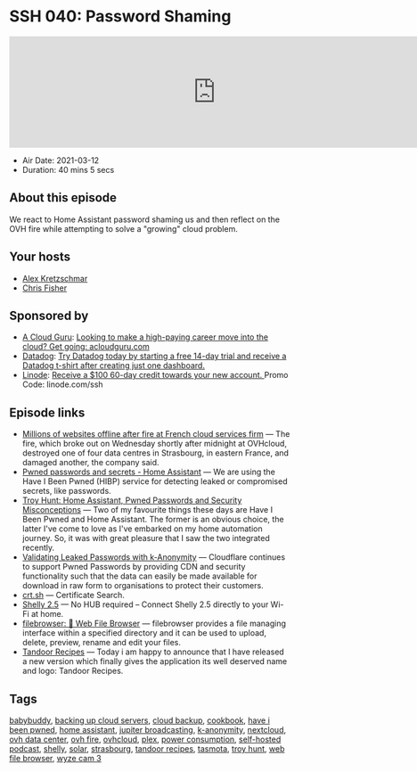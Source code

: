 # SSH 040: Password Shaming

<iframe src="https://player.fireside.fm/v2/dUlrHQih+Dw50l7X0?theme=dark" width="740" height="200" frameborder="0" scrolling="no"></iframe>

* Air Date: 2021-03-12
* Duration: 40 mins 5 secs

## About this episode

We react to Home Assistant password shaming us and then reflect on the OVH fire while attempting to solve a "growing" cloud problem.

## Your hosts
* [Alex Kretzschmar](https://selfhosted.show/hosts/alexktz)
* [Chris Fisher](https://selfhosted.show/hosts/chrislas)

## Sponsored by

  * [A Cloud Guru](https://acloudguru.com/): [Looking to make a high-paying career move into the cloud? Get going: acloudguru.com](https://acloudguru.com/)
  * [Datadog](http://datadog.com/selfhosted): [Try Datadog today by starting a free 14-day trial and receive a Datadog t-shirt after creating just one dashboard.](http://datadog.com/selfhosted)
  * [Linode](https://linode.com/ssh): [Receive a $100 60-day credit towards your new account. ](https://linode.com/ssh) Promo Code: linode.com/ssh



## Episode links

  * [Millions of websites offline after fire at French cloud services firm](https://www.reuters.com/article/us-france-ovh-fire-idUSKBN2B20NU "Millions of websites offline after fire at French cloud services firm") — The fire, which broke out on Wednesday shortly after midnight at OVHcloud, destroyed one of four data centres in Strasbourg, in eastern France, and damaged another, the company said.
  * [Pwned passwords and secrets - Home Assistant](https://www.home-assistant.io/more-info/pwned-passwords "Pwned passwords and secrets - Home Assistant") — We are using the Have I Been Pwned (HIBP) service for detecting leaked or compromised secrets, like passwords. 
  * [Troy Hunt: Home Assistant, Pwned Passwords and Security Misconceptions](https://www.troyhunt.com/home-assistant-pwned-passwords-and-security-misconceptions/ "Troy Hunt: Home Assistant, Pwned Passwords and Security Misconceptions") — Two of my favourite things these days are Have I Been Pwned and Home Assistant. The former is an obvious choice, the latter I've come to love as I've embarked on my home automation journey. So, it was with great pleasure that I saw the two integrated recently.
  * [Validating Leaked Passwords with k-Anonymity](https://blog.cloudflare.com/validating-leaked-passwords-with-k-anonymity/ "Validating Leaked Passwords with k-Anonymity") — Cloudflare continues to support Pwned Passwords by providing CDN and security functionality such that the data can easily be made available for download in raw form to organisations to protect their customers. 
  * [crt.sh](https://crt.sh/ "crt.sh") — Certificate Search.
  * [Shelly 2.5](https://shelly.cloud/products/shelly-25-smart-home-automation-relay/ "Shelly 2.5") — No HUB required – Connect Shelly 2.5 directly to your Wi-Fi at home.
  * [filebrowser: 📂 Web File Browser](https://github.com/filebrowser/filebrowser "filebrowser: 📂 Web File Browser") — filebrowser provides a file managing interface within a specified directory and it can be used to upload, delete, preview, rename and edit your files. 
  * [Tandoor Recipes](https://www.reddit.com/r/selfhosted/comments/lmpolh/tandoor_recipes_big_new_release_of_the_most/ "Tandoor Recipes") — Today i am happy to announce that I have released a new version which finally gives the application its well deserved name and logo: Tandoor Recipes.



## Tags

[babybuddy](https://selfhosted.show/tags/babybuddy), [backing up cloud servers](https://selfhosted.show/tags/backing%20up%20cloud%20servers), [cloud backup](https://selfhosted.show/tags/cloud%20backup), [cookbook](https://selfhosted.show/tags/cookbook), [have i been pwned](https://selfhosted.show/tags/have%20i%20been%20pwned), [home assistant](https://selfhosted.show/tags/home%20assistant), [jupiter broadcasting](https://selfhosted.show/tags/jupiter%20broadcasting), [k-anonymity](https://selfhosted.show/tags/k-anonymity), [nextcloud](https://selfhosted.show/tags/nextcloud), [ovh data center](https://selfhosted.show/tags/ovh%20data%20center), [ovh fire](https://selfhosted.show/tags/ovh%20fire), [ovhcloud](https://selfhosted.show/tags/ovhcloud), [plex](https://selfhosted.show/tags/plex), [power consumption](https://selfhosted.show/tags/power%20consumption), [self-hosted podcast](https://selfhosted.show/tags/self-hosted%20podcast), [shelly](https://selfhosted.show/tags/shelly), [solar](https://selfhosted.show/tags/solar), [strasbourg](https://selfhosted.show/tags/strasbourg), [tandoor recipes](https://selfhosted.show/tags/tandoor%20recipes), [tasmota](https://selfhosted.show/tags/tasmota), [troy hunt](https://selfhosted.show/tags/troy%20hunt), [web file browser](https://selfhosted.show/tags/web%20file%20browser), [wyze cam 3](https://selfhosted.show/tags/wyze%20cam%203)